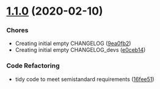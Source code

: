 <a name="1.1.0"></a>
# [1.1.0](https://github.com/27escape/yet-todo/compare/16fee51...v1.1.0) (2020-02-10)


### Chores

* Creating initial empty CHANGELOG ([9ea0fb2](https://github.com/27escape/yet-todo/commit/9ea0fb2))
* Creating initial empty CHANGELOG_devs ([e0ceb14](https://github.com/27escape/yet-todo/commit/e0ceb14))


### Code Refactoring

* tidy code to meet semistandard requirements ([16fee51](https://github.com/27escape/yet-todo/commit/16fee51))



